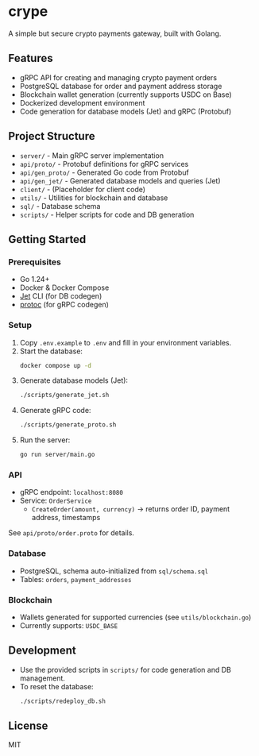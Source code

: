 # crype

A simple but secure crypto payments gateway, built with Golang.

## Features

- gRPC API for creating and managing crypto payment orders
- PostgreSQL database for order and payment address storage
- Blockchain wallet generation (currently supports USDC on Base)
- Dockerized development environment
- Code generation for database models (Jet) and gRPC (Protobuf)

## Project Structure

- `server/` - Main gRPC server implementation
- `api/proto/` - Protobuf definitions for gRPC services
- `api/gen_proto/` - Generated Go code from Protobuf
- `api/gen_jet/` - Generated database models and queries (Jet)
- `client/` - (Placeholder for client code)
- `utils/` - Utilities for blockchain and database
- `sql/` - Database schema
- `scripts/` - Helper scripts for code and DB generation

## Getting Started

### Prerequisites

- Go 1.24+
- Docker & Docker Compose
- [Jet](https://github.com/go-jet/jet) CLI (for DB codegen)
- [protoc](https://grpc.io/docs/protoc-installation/) (for gRPC codegen)

### Setup

1. Copy `.env.example` to `.env` and fill in your environment variables.
2. Start the database:
   ```sh
   docker compose up -d
   ```
3. Generate database models (Jet):
   ```sh
   ./scripts/generate_jet.sh
   ```
4. Generate gRPC code:
   ```sh
   ./scripts/generate_proto.sh
   ```
5. Run the server:
   ```sh
   go run server/main.go
   ```

### API

- gRPC endpoint: `localhost:8080`
- Service: `OrderService`
  - `CreateOrder(amount, currency)` → returns order ID, payment address, timestamps

See `api/proto/order.proto` for details.

### Database

- PostgreSQL, schema auto-initialized from `sql/schema.sql`
- Tables: `orders`, `payment_addresses`

### Blockchain

- Wallets generated for supported currencies (see `utils/blockchain.go`)
- Currently supports: `USDC_BASE`

## Development

- Use the provided scripts in `scripts/` for code generation and DB management.
- To reset the database:
  ```sh
  ./scripts/redeploy_db.sh
  ```

## License

MIT
